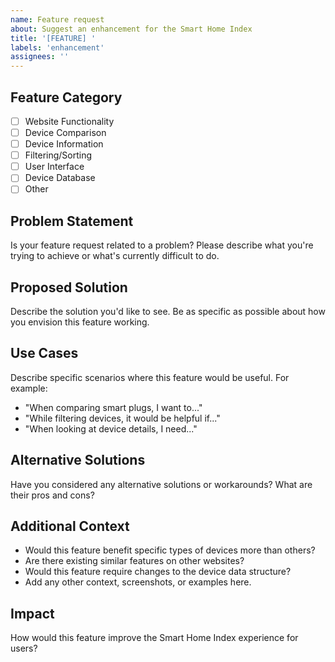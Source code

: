 ```yaml
---
name: Feature request
about: Suggest an enhancement for the Smart Home Index
title: '[FEATURE] '
labels: 'enhancement'
assignees: ''
---
```


## Feature Category
- [ ] Website Functionality
- [ ] Device Comparison
- [ ] Device Information
- [ ] Filtering/Sorting
- [ ] User Interface
- [ ] Device Database
- [ ] Other

## Problem Statement
Is your feature request related to a problem? Please describe what you're trying to achieve or what's currently difficult to do.

## Proposed Solution
Describe the solution you'd like to see. Be as specific as possible about how you envision this feature working.

## Use Cases
Describe specific scenarios where this feature would be useful. For example:
- "When comparing smart plugs, I want to..."
- "While filtering devices, it would be helpful if..."
- "When looking at device details, I need..."

## Alternative Solutions
Have you considered any alternative solutions or workarounds? What are their pros and cons?

## Additional Context
- Would this feature benefit specific types of devices more than others?
- Are there existing similar features on other websites?
- Would this feature require changes to the device data structure?
- Add any other context, screenshots, or examples here.

## Impact
How would this feature improve the Smart Home Index experience for users?

